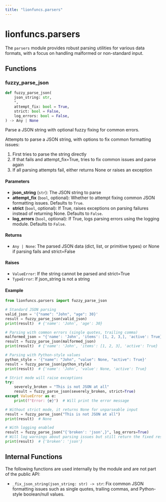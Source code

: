 ```yaml
---
title: "lionfuncs.parsers"
---
```


# lionfuncs.parsers

The `parsers` module provides robust parsing utilities for various data formats, with a focus on handling malformed or non-standard input.

## Functions

### fuzzy_parse_json

```python
def fuzzy_parse_json(
    json_string: str,
    *,
    attempt_fix: bool = True,
    strict: bool = False,
    log_errors: bool = False,
) -> Any | None
```

Parse a JSON string with optional fuzzy fixing for common errors.

Attempts to parse a JSON string, with options to fix common formatting issues:
1. First tries to parse the string directly
2. If that fails and attempt_fix=True, tries to fix common issues and parse again
3. If all parsing attempts fail, either returns None or raises an exception

#### Parameters

- **json_string** (`str`): The JSON string to parse
- **attempt_fix** (`bool`, optional): Whether to attempt fixing common JSON formatting issues. Defaults to `True`.
- **strict** (`bool`, optional): If True, raises exceptions on parsing failures instead of returning None. Defaults to `False`.
- **log_errors** (`bool`, optional): If True, logs parsing errors using the logging module. Defaults to `False`.

#### Returns

- `Any | None`: The parsed JSON data (dict, list, or primitive types) or None if parsing fails and strict=False

#### Raises

- `ValueError`: If the string cannot be parsed and strict=True
- `TypeError`: If json_string is not a string

#### Example

```python
from lionfuncs.parsers import fuzzy_parse_json

# Standard JSON parsing
valid_json = '{"name": "John", "age": 30}'
result = fuzzy_parse_json(valid_json)
print(result)  # {'name': 'John', 'age': 30}

# Parsing with common errors (single quotes, trailing comma)
malformed_json = "{'name': 'John', 'items': [1, 2, 3,], 'active': True}"
result = fuzzy_parse_json(malformed_json)
print(result)  # {'name': 'John', 'items': [1, 2, 3], 'active': True}

# Parsing with Python-style values
python_style = '{"name": "John", "value": None, "active": True}'
result = fuzzy_parse_json(python_style)
print(result)  # {'name': 'John', 'value': None, 'active': True}

# Strict mode will raise exceptions
try:
    severely_broken = "This is not JSON at all"
    result = fuzzy_parse_json(severely_broken, strict=True)
except ValueError as e:
    print(f"Error: {e}")  # Will print the error message

# Without strict mode, it returns None for unparseable input
result = fuzzy_parse_json("This is not JSON at all")
print(result)  # None

# With logging enabled
result = fuzzy_parse_json("{'broken': 'json',}", log_errors=True)
# Will log warnings about parsing issues but still return the fixed result
print(result)  # {'broken': 'json'}
```

## Internal Functions

The following functions are used internally by the module and are not part of the public API:

- `_fix_json_string(json_string: str) -> str`: Fix common JSON formatting issues such as single quotes, trailing commas, and Python-style boolean/null values.